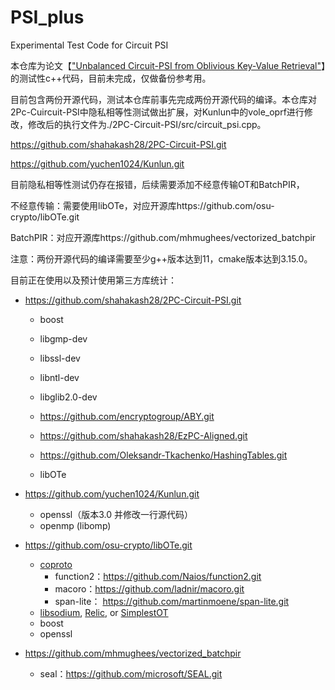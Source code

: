 # PSI_plus
Experimental Test Code for Circuit PSI

本仓库为论文【["Unbalanced Circuit-PSI from Oblivious Key-Value Retrieval"](https://eprint.iacr.org/2023/1636)】的测试性c++代码，目前未完成，仅做备份参考用。

目前包含两份开源代码，测试本仓库前事先完成两份开源代码的编译。本仓库对2Pc-Cuircuit-PSI中隐私相等性测试做出扩展，对Kunlun中的vole_oprf进行修改，修改后的执行文件为./2PC-Circuit-PSI/src/circuit_psi.cpp。

https://github.com/shahakash28/2PC-Circuit-PSI.git

https://github.com/yuchen1024/Kunlun.git

目前隐私相等性测试仍存在报错，后续需要添加不经意传输OT和BatchPIR，

不经意传输：需要使用libOTe，对应开源库https://github.com/osu-crypto/libOTe.git

BatchPIR：对应开源库https://github.com/mhmughees/vectorized_batchpir

注意：两份开源代码的编译需要至少g++版本达到11，cmake版本达到3.15.0。



目前正在使用以及预计使用第三方库统计：

- https://github.com/shahakash28/2PC-Circuit-PSI.git

  - boost

  - libgmp-dev

  - libssl-dev

  - libntl-dev

  - libglib2.0-dev
  - https://github.com/encryptogroup/ABY.git
  - https://github.com/shahakash28/EzPC-Aligned.git
  - https://github.com/Oleksandr-Tkachenko/HashingTables.git
  - libOTe

- https://github.com/yuchen1024/Kunlun.git
  - openssl（版本3.0 并修改一行源代码）
  - openmp (libomp)

- https://github.com/osu-crypto/libOTe.git
  - [coproto](https://github.com/Visa-Research/coproto)
    - function2：https://github.com/Naios/function2.git
    - macoro：https://github.com/ladnir/macoro.git
    - span-lite： https://github.com/martinmoene/span-lite.git
  - [libsodium](https://doc.libsodium.org/), [Relic](https://github.com/relic-toolkit/relic), or [SimplestOT](https://github.com/osu-crypto/libOTe/tree/master/SimplestOT)
  - boost
  - openssl
- https://github.com/mhmughees/vectorized_batchpir
  - seal：https://github.com/microsoft/SEAL.git

